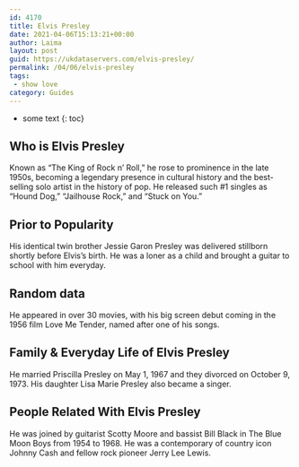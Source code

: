 ```yaml
---
id: 4170
title: Elvis Presley
date: 2021-04-06T15:13:21+00:00
author: Laima
layout: post
guid: https://ukdataservers.com/elvis-presley/
permalink: /04/06/elvis-presley
tags:
 - show love
category: Guides
---
```


* some text
{: toc}


## Who is Elvis Presley
                  
                  
                  
Known as &#8220;The King of Rock n&#8217; Roll,&#8221; he rose to prominence in the late 1950s, becoming a legendary presence in cultural history and the best-selling solo artist in the history of pop. He released such #1 singles as &#8220;Hound Dog,&#8221; &#8220;Jailhouse Rock,&#8221; and &#8220;Stuck on You.&#8221; 
                  
              
            
              
            
                
                
                
## Prior to Popularity
                  
                  
                  
His identical twin brother Jessie Garon Presley was delivered stillborn shortly before Elvis&#8217;s birth. He was a loner as a child and brought a guitar to school with him everyday.
                  
              
            
              
            
                
                
                
## Random data
                  
                  
                  
He appeared in over 30 movies, with his big screen debut coming in the 1956 film Love Me Tender, named after one of his songs.
                  
              
            
              
            
                
                
                
## Family & Everyday Life of Elvis Presley
                  
                  
                  
He married Priscilla Presley on May 1, 1967 and they divorced on October 9, 1973. His daughter Lisa Marie Presley also became a singer.
                  
              
            
              
            
                
                
                
## People Related With Elvis Presley
                  
                  
                  
He was joined by guitarist Scotty Moore and bassist Bill Black in The Blue Moon Boys from 1954 to 1968. He was a contemporary of country icon Johnny Cash and fellow rock pioneer Jerry Lee Lewis.
                  
              
            
              
            
                
              
            
              
              
            
            
              
            
          
          
          